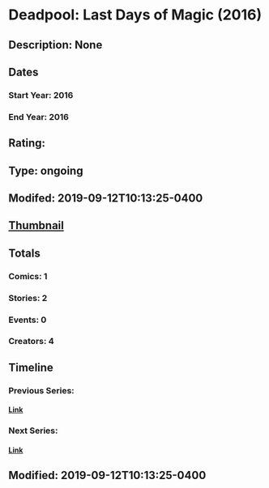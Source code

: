 # Deadpool: Last Days of Magic (2016)
## Description: None
## Dates
### Start Year: 2016
### End Year: 2016
## Rating: 
## Type: ongoing
## Modifed: 2019-09-12T10:13:25-0400
## [Thumbnail](http://i.annihil.us/u/prod/marvel/i/mg/b/40/image_not_available.jpg)
## Totals
### Comics: 1
### Stories: 2
### Events: 0
### Creators: 4
## Timeline
### Previous Series: 
#### [Link]()
### Next Series: 
#### [Link]()
## Modified: 2019-09-12T10:13:25-0400